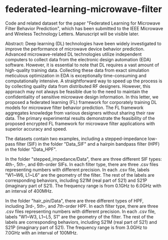 # federated-learning-microwave-filter
Code and related dataset for the paper "Federated Learning for Microwave Filter Behavior Prediction", which has been submitted to the IEEE Microwave and Wireless Technology Letters.
Manuscript will be visible later.

Abstract:
Deep learning (DL) technologies have been widely investigated to improve the performance of microwave device behavior prediction. Advanced microwave-related DL technologies utilize independent computers to collect data from the electronic design automation (EDA) software. However, it is essential to note that DL requires a vast amount of high-quality training data. Collecting these data from exact simulation meticulous optimization in EDA is exceptionally time-consuming and computationally intensive. A straightforward way to speed up the process is by collecting quality data from distributed RF designers. However, this approach may not always be feasible due to the need to maintain the confidentiality of sensitive microwave design information. In this letter, we proposed a federated learning (FL) framework for corporately training DL models for microwave filter behavior prediction. The FL framework aggregates knowledge from various designers without sharing their raw data. The primary experimental results demonstrate the feasibility of the proposed encrypted FL framework for microwave filter applications with superior accuracy and speed.

The datasets contain two examples, including a stepped-impedance low-pass filter (SIF) in the folder "Data_SIF" and a hairpin bandpass filter (HPF) in the folder "Data_HPF".

In the folder "stepped_impedance/Data", there are three different SIF types: 4th-, 5th-, and 6th-order SIFs. In each filter type, there are three .csv files representing numbers with different precision.
In each .csv file, labels "W1~W6, L1~L6" are the geometry of the filter. The rest of the labels are corresponding behaviors, including S21M (real part of S21) and S21P (imaginary part of S21). The frequency range is from 0.1GHz to 6.0GHz with an interval of 400MHz.

In the folder "hair_pin/Data", there are three different types of HPF, including 3rd-, 5th-, and 7th-order HPF. In each filter type, there are three .csv files representing numbers with different precision.
In each .csv file, labels "W1~W3, L1~L5, S1" are the geometry of the filter. The rest of the labels are corresponding behaviors, including S21M (real part of S21) and S21P (imaginary part of S21). The frequency range is from 3.0GHz to 7.0GHz with an interval of 100MHz.
